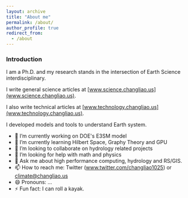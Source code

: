 ```yaml
---
layout: archive
title: "About me"
permalink: /about/
author_profile: true
redirect_from:
  - /about
---
```


### Introduction
I am a Ph.D. and my research stands in the intersection of Earth Science interdisciplinary.

I write general science articles at 
[www.science.changliao.us](www.science.changliao.us).

I also write technical articles at
[www.technology.changliao.us](www.technology.changliao.us).

I developed models and tools to understand Earth system.

- 🔭 I’m currently working on DOE's E3SM model
- 🌱 I’m currently learning Hilbert Space, Graphy Theory and GPU
- 👯 I’m looking to collaborate on hydrology related projects
- 🤔 I’m looking for help with math and physics
- 💬 Ask me about high performance computing, hydrology and RS/GIS.
- 📫 How to reach me: Twitter (www.twitter.com/changliao1025) or climate@changliao.us
- 😄 Pronouns: ...
- ⚡ Fun fact: I can roll a kayak.
